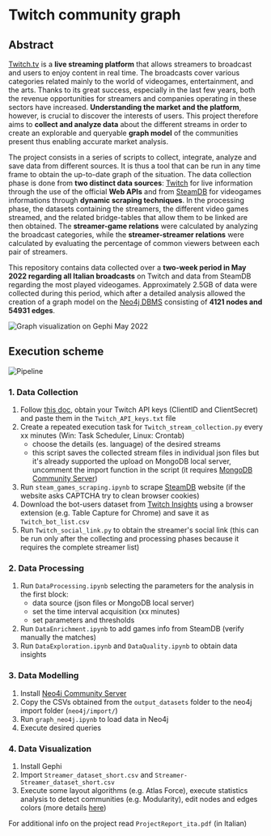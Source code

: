 # Twitch community graph

## Abstract

[Twitch.tv](https://www.twitch.tv/) is a **live streaming platform** that allows streamers to broadcast and users to enjoy content in real time. The broadcasts cover various categories related mainly to the world of videogames, entertainment, and the arts.
Thanks to its great success, especially in the last few years, both the revenue opportunities for streamers and companies operating in these sectors have increased.
**Understanding the market and the platform**, however, is crucial to discover the interests of users.
This project therefore aims to **collect and analyze data** about the different streams in order to create an explorable and queryable **graph model** of the communities present thus enabling accurate market analysis.

The project consists in a series of scripts to collect, integrate, analyze and save data from different sources. It is thus a tool that can be run in any time frame to obtain the up-to-date graph of the situation.
The data collection phase is done from **two distinct data sources**: [Twitch](https://www.twitch.tv/) for live information through the use of the official **Web APIs** and from [SteamDB](https://steamdb.info/graph/) for videogames informations through **dynamic scraping techniques**. In the processing phase, the datasets containing the streamers, the different video games streamed, and the related bridge-tables that allow them to be linked are then obtained. The **streamer-game relations** were calculated by analyzing the broadcast categories, while the **streamer-streamer relations** were calculated by evaluating the percentage of common viewers between each pair of streamers.

This repository contains data collected over a **two-week period in May 2022 regarding all Italian broadcasts** on Twitch and data from SteamDB regarding the most played videogames. Approximately 2.5GB of data were collected during this period, which after a detailed analysis allowed the creation of a graph model on the [Neo4j DBMS](https://neo4j.com/) consisting of **4121 nodes and 54931 edges**.

![Graph visualization on Gephi May 2022](https://github.com/gianscuri/Twitch_Community_Graph/blob/main/DataVisualization/Images/Gephi_graph_dark.png)

## Execution scheme

![Pipeline](https://github.com/gianscuri/Twitch_Community_Graph/blob/main/DataVisualization/Images/pipeline.png)

### 1. Data Collection

1. Follow [this doc](https://dev.twitch.tv/docs/authentication), obtain your Twitch API keys (ClientID and ClientSecret) and paste them in the `Twitch_API_keys.txt` file
2. Create a repeated execution task for `Twitch_stream_collection.py` every xx minutes (Win: Task Scheduler, Linux: Crontab)
    - choose the details (es. language) of the desired streams
    - this script saves the collected stream files in individual json files but it's already supported the upload on MongoDB local server, uncomment the import function in the script (it requires [MongoDB Community Server](https://www.mongodb.com/try/download/community))
3. Run `steam_games_scraping.ipynb` to scrape [SteamDB](https://steamdb.info/graph/) website (if the website asks CAPTCHA try to clean browser cookies)
4. Download the bot-users dataset from [Twitch Insights](https://twitchinsights.net/bots) using a browser extension (e.g. Table Capture for Chrome) and save it as `Twitch_bot_list.csv`
5. Run `Twitch_social_link.py` to obtain the streamer's social link (this can be run only after the collecting and processing phases because it requires the complete streamer list)

### 2. Data Processing

1. Run `DataProcessing.ipynb` selecting the parameters for the analysis in the first block:
    - data source (json files or MongoDB local server)
    - set the time interval acquisition (xx minutes)
    - set parameters and thresholds
2. Run `DataEnrichment.ipynb` to add games info from SteamDB (verify manually the matches)
3. Run `DataExploration.ipynb` and `DataQuality.ipynb` to obtain data insights

### 3. Data Modelling

1. Install [Neo4j Community Server](https://neo4j.com/download-center/#community)
2. Copy the CSVs obtained from the `output_datasets` folder to the neo4j import folder (`neo4j/import/`)
3. Run `graph_neo4j.ipynb` to load data in Neo4j
4. Execute desired queries

### 4. Data Visualization

1. Install Gephi
2. Import `Streamer_dataset_short.csv` and `Streamer-Streamer_dataset_short.csv`
3. Execute some layout algorithms (e.g. Atlas Force), execute statistics analysis to detect communities (e.g. Modularity), edit nodes and edges colors (more details [here](https://github.com/KiranGershenfeld/VisualizingTwitchCommunities))


For additional info on the project read `ProjectReport_ita.pdf` (in Italian)
